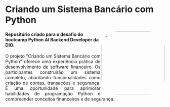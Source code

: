 # Criando um Sistema Bancário com Python

<img align="right" height="200" style="border-radius:50px;" src="https://hermes.dio.me/tracks/648ef080-6c4b-4e54-bf72-34f62030f350.png">

#### Repositório criado para o desafio do bootcamp Python AI Backend Developer da DIO.


<p align="justify">O projeto "Criando um Sistema Bancário com Python" oferece uma experiência prática de desenvolvimento de software financeiro. Os participantes construirão um sistema completo, abordando funcionalidades como criação de contas, transações e segurança. É uma oportunidade para aprimorar habilidades de programação Python e compreender conceitos financeiros e de segurança.</p>
